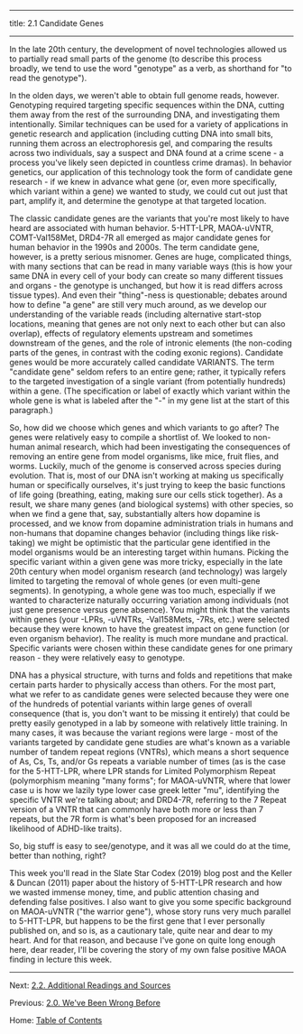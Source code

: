 ----------

title: 2.1 Candidate Genes

----------

In the late 20th century, the development of novel technologies allowed us to partially read small parts of the genome (to describe this process broadly, we tend to use the word "genotype" as a verb, as shorthand for "to read the genotype").

In the olden days, we weren't able to obtain full genome reads, however. Genotyping required targeting specific sequences within the DNA, cutting them away from the rest of the surrounding DNA, and investigating them intentionally. Similar techniques can be used for a variety of applications in genetic research and application (including cutting DNA into small bits, running them across an electrophoresis gel, and comparing the results across two individuals, say a suspect and DNA found at a crime scene - a process you've likely seen depicted in countless crime dramas). In behavior genetics, our application of this technology took the form of candidate gene research - if we knew in advance what gene (or, even more specifically, which variant within a gene) we wanted to study, we could cut out just that part, amplify it, and determine the genotype at that targeted location.

The classic candidate genes are the variants that you're most likely to have heard are associated with human behavior. 5-HTT-LPR, MAOA-uVNTR, COMT-Val158Met, DRD4-7R all emerged as major candidate genes for human behavior in the 1990s and 2000s. The term candidate gene, however, is a pretty serious misnomer. Genes are huge, complicated things, with many sections that can be read in many variable ways (this is how your same DNA in every cell of your body can create so many different tissues and organs - the genotype is unchanged, but how it is read differs across tissue types). And even their "thing"-ness is questionable; debates around how to define "a gene" are still very much around, as we develop our understanding of the variable reads (including alternative start-stop locations, meaning that genes are not only next to each other but can also overlap), effects of regulatory elements upstream and sometimes downstream of the genes, and the role of intronic elements (the non-coding parts of the genes, in contrast with the coding exonic regions). Candidate genes would be more accurately called candidate VARIANTS. The term "candidate gene" seldom refers to an entire gene; rather, it typically refers to the targeted investigation of a single variant (from potentially hundreds) within a gene. (The specification or label of exactly which variant within the whole gene is what is labeled after the "-" in my gene list at the start of this paragraph.)

So, how did we choose which genes and which variants to go after? The genes were relatively easy to compile a shortlist of. We looked to non-human animal research, which had been investigating the consequences of removing an entire gene from model organisms, like mice, fruit flies, and worms. Luckily, much of the genome is conserved across species during evolution. That is, most of our DNA isn't working at making us specifically human or specifically ourselves, it's just trying to keep the basic functions of life going (breathing, eating, making sure our cells stick together). As a result, we share many genes (and biological systems) with other species, so when we find a gene that, say, substantially alters how dopamine is processed, and we know from dopamine administration trials in humans and non-humans that dopamine changes behavior (including things like risk-taking) we might be optimistic that the particular gene identified in the model organisms would be an interesting target within humans. Picking the specific variant within a given gene was more tricky, especially in the late 20th century when model organism research (and technology) was largely limited to targeting the removal of whole genes (or even multi-gene segments). In genotyping, a whole gene was too much, especially if we wanted to characterize naturally occurring variation among individuals (not just gene presence versus gene absence). You might think that the variants within genes (your -LPRs, -uVNTRs, -Val158Mets, -7Rs, etc.) were selected because they were known to have the greatest impact on gene function (or even organism behavior). The reality is much more mundane and practical. Specific variants were chosen within these candidate genes for one primary reason - they were relatively easy to genotype.

DNA has a physical structure, with turns and folds and repetitions that make certain parts harder to physically access than others. For the most part, what we refer to as candidate genes were selected because they were one of the hundreds of potential variants within large genes of overall consequence (that is, you don't want to be missing it entirely) that could be pretty easily genotyped in a lab by someone with relatively little training. In many cases, it was because the variant regions were large - most of the variants targeted by candidate gene studies are what's known as a variable number of tandem repeat regions (VNTRs), which means a short sequence of As, Cs, Ts, and/or Gs repeats a variable number of times (as is the case for the 5-HTT-LPR, where LPR stands for Limited Polymorphism Repeat (polymorphism meaning "many forms"; for MAOA-uVNTR, where that lower case u is how we lazily type lower case greek letter "mu", identifying the specific VNTR we're talking about; and DRD4-7R, referring to the 7 Repeat version of a VNTR that can commonly have both more or less than 7 repeats, but the 7R form is what's been proposed for an increased likelihood of ADHD-like traits).

So, big stuff is easy to see/genotype, and it was all we could do at the time, better than nothing, right?

This week you'll read in the Slate Star Codex (2019) blog post and the Keller & Duncan (2011) paper about the history of 5-HTT-LPR research and how we wasted immense money, time, and public attention chasing and defending false positives. I also want to give you some specific background on MAOA-uVNTR ("the warrior gene"), whose story runs very much parallel to 5-HTT-LPR, but happens to be the first gene that I ever personally published on, and so is, as a cautionary tale, quite near and dear to my heart. And for that reason, and because I've gone on quite long enough here, dear reader, I'll be covering the story of my own false positive MAOA finding in lecture this week.

------

Next: [2.2. Additional Readings and Sources](2.2_readings.md)

Previous: [2.0. We've Been Wrong Before](2.0_weve_been_wrong_before.md)

Home: [Table of Contents](../README.md)
